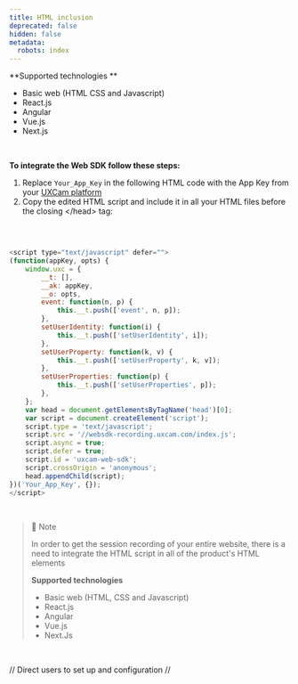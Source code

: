 ```yaml
---
title: HTML inclusion
deprecated: false
hidden: false
metadata:
  robots: index
---
```

\*\*Supported technologies \*\*

* Basic web (HTML CSS and Javascript)
* React.js
* Angular
* Vue.js
* Next.js

<br />

**To integrate the Web SDK follow these steps:**

1. Replace `Your_App_Key` in the following HTML code with the App Key from your [UXCam platform](https://app.uxcam.com/integration)
2. Copy the edited HTML script and include it in all your HTML files before the closing \</head> tag:

<br />

```javascript

<script type="text/javascript" defer="">
(function(appKey, opts) {
    window.uxc = {
        __t: [],
        __ak: appKey,
        __o: opts,
        event: function(n, p) {
            this.__t.push(['event', n, p]);
        },
        setUserIdentity: function(i) {
            this.__t.push(['setUserIdentity', i]);
        },
        setUserProperty: function(k, v) {
            this.__t.push(['setUserProperty', k, v]);
        },
        setUserProperties: function(p) {
            this.__t.push(['setUserProperties', p]);
        },
    };
    var head = document.getElementsByTagName('head')[0];
    var script = document.createElement('script');
    script.type = 'text/javascript';
    script.src = '//websdk-recording.uxcam.com/index.js';
    script.async = true;
    script.defer = true;
    script.id = 'uxcam-web-sdk';
    script.crossOrigin = 'anonymous';
    head.appendChild(script);
})('Your_App_Key', {}); 
</script>
```

<br />

> 📘 Note
>
> In order to get the session recording of your entire website, there is a need to integrate the HTML script in all of the product's HTML elements
>
> **Supported technologies**
>
> * Basic web (HTML, CSS and Javascript)
> * React.js
> * Angular
> * Vue.js
> * Next.Js

<br />

// Direct users to set up and configuration //